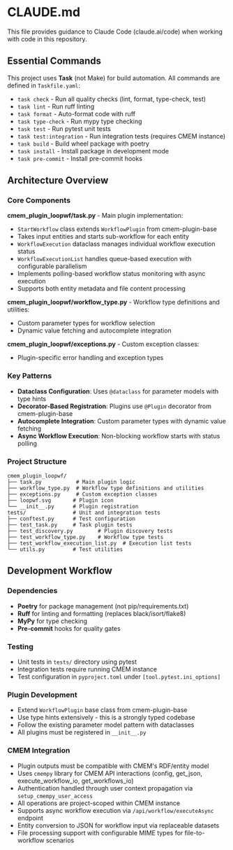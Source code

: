 # CLAUDE.md

This file provides guidance to Claude Code (claude.ai/code) when working with code in this repository.

## Essential Commands

This project uses **Task** (not Make) for build automation. All commands are defined in `Taskfile.yaml`:

- `task check` - Run all quality checks (lint, format, type-check, test)
- `task lint` - Run ruff linting 
- `task format` - Auto-format code with ruff
- `task type-check` - Run mypy type checking
- `task test` - Run pytest unit tests
- `task test:integration` - Run integration tests (requires CMEM instance)
- `task build` - Build wheel package with poetry
- `task install` - Install package in development mode
- `task pre-commit` - Install pre-commit hooks

## Architecture Overview

### Core Components

**cmem_plugin_loopwf/task.py** - Main plugin implementation:
- `StartWorkflow` class extends `WorkflowPlugin` from cmem-plugin-base
- Takes input entities and starts sub-workflow for each entity
- `WorkflowExecution` dataclass manages individual workflow execution status
- `WorkflowExecutionList` handles queue-based execution with configurable parallelism
- Implements polling-based workflow status monitoring with async execution
- Supports both entity metadata and file content processing

**cmem_plugin_loopwf/workflow_type.py** - Workflow type definitions and utilities:
- Custom parameter types for workflow selection
- Dynamic value fetching and autocomplete integration

**cmem_plugin_loopwf/exceptions.py** - Custom exception classes:
- Plugin-specific error handling and exception types

### Key Patterns

- **Dataclass Configuration**: Uses `@dataclass` for parameter models with type hints
- **Decorator-Based Registration**: Plugins use `@Plugin` decorator from cmem-plugin-base
- **Autocomplete Integration**: Custom parameter types with dynamic value fetching
- **Async Workflow Execution**: Non-blocking workflow starts with status polling

### Project Structure

```
cmem_plugin_loopwf/
├── task.py           # Main plugin logic
├── workflow_type.py  # Workflow type definitions and utilities
├── exceptions.py     # Custom exception classes
├── loopwf.svg       # Plugin icon
└── __init__.py      # Plugin registration
tests/               # Unit and integration tests
├── conftest.py      # Test configuration
├── test_task.py     # Task plugin tests
├── test_discovery.py        # Plugin discovery tests
├── test_workflow_type.py    # Workflow type tests
├── test_workflow_execution_list.py  # Execution list tests
└── utils.py         # Test utilities
```

## Development Workflow

### Dependencies
- **Poetry** for package management (not pip/requirements.txt)
- **Ruff** for linting and formatting (replaces black/isort/flake8)
- **MyPy** for type checking
- **Pre-commit** hooks for quality gates

### Testing
- Unit tests in `tests/` directory using pytest
- Integration tests require running CMEM instance
- Test configuration in `pyproject.toml` under `[tool.pytest.ini_options]`

### Plugin Development
- Extend `WorkflowPlugin` base class from cmem-plugin-base
- Use type hints extensively - this is a strongly typed codebase
- Follow the existing parameter model pattern with dataclasses
- All plugins must be registered in `__init__.py`

### CMEM Integration
- Plugin outputs must be compatible with CMEM's RDF/entity model
- Uses `cmempy` library for CMEM API interactions (config, get_json, execute_workflow_io, get_workflows_io)
- Authentication handled through user context propagation via `setup_cmempy_user_access`
- All operations are project-scoped within CMEM instance
- Supports async workflow execution via `/api/workflow/executeAsync` endpoint
- Entity conversion to JSON for workflow input via replaceable datasets
- File processing support with configurable MIME types for file-to-workflow scenarios